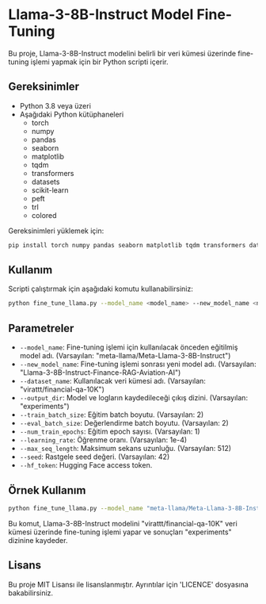 # Llama-3-8B-Instruct Model Fine-Tuning

Bu proje, Llama-3-8B-Instruct modelini belirli bir veri kümesi üzerinde fine-tuning işlemi yapmak için bir Python scripti içerir.

## Gereksinimler

- Python 3.8 veya üzeri
- Aşağıdaki Python kütüphaneleri
  - torch
  - numpy
  - pandas
  - seaborn
  - matplotlib
  - tqdm
  - transformers
  - datasets
  - scikit-learn
  - peft
  - trl
  - colored

Gereksinimleri yüklemek için:
```bash
pip install torch numpy pandas seaborn matplotlib tqdm transformers datasets scikit-learn peft trl colored
```

## Kullanım

Scripti çalıştırmak için aşağıdaki komutu kullanabilirsiniz:
```bash
python fine_tune_llama.py --model_name <model_name> --new_model_name <new_model_name> --dataset_name <dataset_name> --output_dir <output_dir> --train_batch_size <train_batch_size> --eval_batch_size <eval_batch_size> --num_train_epochs <num_train_epochs> --learning_rate <learning_rate> --max_seq_length <max_seq_length> --seed <seed> --hf_token <your_hf_token>
```

## Parametreler

* `--model_name`: Fine-tuning işlemi için kullanılacak önceden eğitilmiş model adı. (Varsayılan: "meta-llama/Meta-Llama-3-8B-Instruct")
* `--new_model_name`: Fine-tuning işlemi sonrası yeni model adı. (Varsayılan: "Llama-3-8B-Instruct-Finance-RAG-Aviation-AI")
* `--dataset_name`: Kullanılacak veri kümesi adı. (Varsayılan: "virattt/financial-qa-10K")
* `--output_dir`: Model ve logların kaydedileceği çıkış dizini. (Varsayılan: "experiments")
* `--train_batch_size`: Eğitim batch boyutu. (Varsayılan: 2)
* `--eval_batch_size`: Değerlendirme batch boyutu. (Varsayılan: 2)
* `--num_train_epochs`: Eğitim epoch sayısı. (Varsayılan: 1)
* `--learning_rate`: Öğrenme oranı. (Varsayılan: 1e-4)
* `--max_seq_length`: Maksimum sekans uzunluğu. (Varsayılan: 512)
* `--seed`: Rastgele seed değeri. (Varsayılan: 42)
* `--hf_token`: Hugging Face access token.


## Örnek Kullanım

```bash
python fine_tune_llama.py --model_name "meta-llama/Meta-Llama-3-8B-Instruct" --new_model_name "Llama-3-8B-Instruct-Finance-RAG-Aviation-AI" --dataset_name "virattt/financial-qa-10K" --output_dir "experiments" --train_batch_size 2 --eval_batch_size 2 --num_train_epochs 1 --learning_rate 1e-4 --max_seq_length 512 --seed 42 --hf_token <your_hf_token>
```

Bu komut, Llama-3-8B-Instruct modelini "virattt/financial-qa-10K" veri kümesi üzerinde fine-tuning işlemi yapar ve sonuçları "experiments" dizinine kaydeder.


## Lisans

Bu proje MIT Lisansı ile lisanslanmıştır. Ayrıntılar için 'LICENCE' dosyasına bakabilirsiniz.